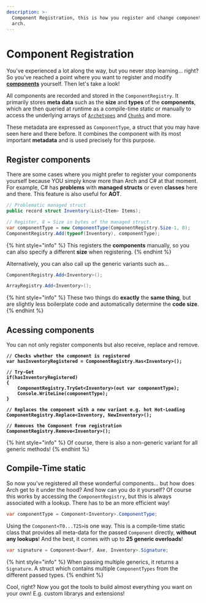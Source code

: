 ```yaml
---
description: >-
  Component Registration, this is how you register and change components in
  arch.
---
```


# Component Registration

You've experienced a lot along the way, but you never stop learning... right? So you've reached a point where you want to register and modify [**components**](../entity.md) yourself. Then let's take a look!

All components are recorded and stored in the `ComponentRegistry`. It primarily stores **meta data** such as the **size** and **types** of the **components**, which are then queried at runtime as a compile-time static or manually to access the underlying arrays of [`Archetypes`](../archetypes-and-chunks.md) and [`Chunks`](../archetypes-and-chunks.md) and more.

These metadata are expressed as `ComponentType`, a struct that you may have seen here and there before. It combines the component with its most important **metadata** and is used precisely for this purpose.

## Register components

There are some cases where you might prefer to register your components yourself because YOU simply know more than Arch and C# at that moment. For example, C# has **problems** with **managed structs** or even **classes** here and there. This feature is also useful for **AOT**.

```csharp
// Problematic managed struct
public record struct Inventory(List<Item> Items);

// Register, 8 = Size in bytes of the managed struct.
var componentType = new ComponentType(ComponentRegistry.Size-1, 8);
ComponentRegistry.Add(typeof(Inventory), componentType);
```

{% hint style="info" %}
This registers the **components** manually, so you can also specify a different **size** when registering.
{% endhint %}

Alternatively, you can also call up the generic variants such as...

```csharp
ComponentRegistry.Add<Inventory>();
```

```csharp
ArrayRegistry.Add<Inventory>();
```

{% hint style="info" %}
These two things do **exactly** the **same thing**, but are slightly less boilerplate code and automatically determine the **code size**.
{% endhint %}

## Acessing components

You can not only register components but also receive, replace and remove.

<pre class="language-csharp"><code class="lang-csharp"><strong>// Checks whether the component is registered
</strong><strong>var hasInventoryRegistered = ComponentRegistry.Has&#x3C;Inventory>();
</strong><strong>
</strong><strong>// Try-Get
</strong><strong>if(hasInventoryRegistered)
</strong><strong>{
</strong><strong>    ComponentRegistry.TryGet&#x3C;Inventory>(out var componentType);
</strong><strong>    Console.WriteLine(componentType);
</strong><strong>}
</strong><strong>
</strong><strong>// Replaces the component with a new variant e.g. hot Hot-Loading
</strong><strong>ComponentRegistry.Replace&#x3C;Inventory, NewInventory>();
</strong><strong>
</strong><strong>// Removes the Component from registration
</strong><strong>ComponentRegistry.Remove&#x3C;Inventory>();
</strong></code></pre>

{% hint style="info" %}
Of course, there is also a non-generic variant for all generic methods!
{% endhint %}

## Compile-Time static&#x20;

So now you've registered all these wonderful components... but how does Arch get to it under the hood? And how can you do it yourself? Of course this works by accessing the `ComponentRegistry`, but this is always associated with a lookup. There has to be an more efficient way!

```csharp
var componentType = Component<Inventory>.ComponentType;
```

Using the `Component<T0...T25>`is one way. This is a compile-time static class that provides all meta-data for the passed `Component` directly, **without any lookups**! And the best, it comes with up to **25 generic overloads**!

```csharp
var signature = Component<Dwarf, Axe, Inventory>.Signature;
```

{% hint style="info" %}
When passing multiple generics, it returns a `Signature`. A struct which contains multiple `ComponentTypes` from the different passed types.&#x20;
{% endhint %}

Cool, right? Now you got the tools to build almost everything you want on your own! E.g. custom librarys and extensions!

